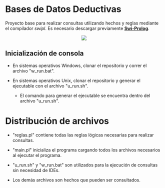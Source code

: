 # Bases de Datos Deductivas
Proyecto base para realizar consultas utilizando hechos y reglas mediante el compilador *swipl*. Es necesario descargar previamente [**Swi-Prolog**](https://www.swi-prolog.org/download/stable).

<p align="center">
  <img src="[http://some_place.com/image.png](https://github.com/AgustinDuelli/Datalog_DB/assets/130614935/f1e0d333-7842-4026-ad2f-fa66090397bc](http://www.swi-prolog.org/)" />
</p>

## Inicialización de consola
- En sistemas operativos Windows, clonar el repositorio y correr el archivo "w_run.bat".

- En sistemas operativos Unix, clonar el repositorio y generar el ejecutable con el archivo "u_run.sh".
  - El comando para generar el ejecutable se encuentra dentro del archivo "u_run.sh".

# Distribución de archivos
- "reglas.pl" contiene todas las reglas lógicas necesarias para realizar consultas.
- "main.pl" inicializa el programa cargando todos los archivos necesarios al ejecutar el programa.

- "u_run.sh" y "w_run.bat" son utilizados para la ejecución de consultas sin necesidad de IDEs.

- Los demás archivos son hechos que pueden ser consultados.
